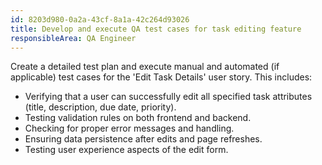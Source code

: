 ```yaml
---
id: 8203d980-0a2a-43cf-8a1a-42c264d93026
title: Develop and execute QA test cases for task editing feature
responsibleArea: QA Engineer
---
```

Create a detailed test plan and execute manual and automated (if applicable) test cases for the 'Edit Task Details' user story. This includes:
*   Verifying that a user can successfully edit all specified task attributes (title, description, due date, priority).
*   Testing validation rules on both frontend and backend.
*   Checking for proper error messages and handling.
*   Ensuring data persistence after edits and page refreshes.
*   Testing user experience aspects of the edit form.